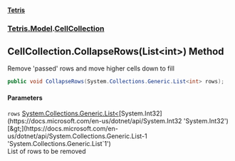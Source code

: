 #### [Tetris](index.md 'index')
### [Tetris.Model](Tetris_Model.md 'Tetris.Model').[CellCollection](Tetris_Model_CellCollection.md 'Tetris.Model.CellCollection')
## CellCollection.CollapseRows(List&lt;int&gt;) Method
Remove 'passed' rows and move higher cells down to fill  
```csharp
public void CollapseRows(System.Collections.Generic.List<int> rows);
```
#### Parameters
<a name='Tetris_Model_CellCollection_CollapseRows(System_Collections_Generic_List_int_)_rows'></a>
`rows` [System.Collections.Generic.List&lt;](https://docs.microsoft.com/en-us/dotnet/api/System.Collections.Generic.List-1 'System.Collections.Generic.List`1')[System.Int32](https://docs.microsoft.com/en-us/dotnet/api/System.Int32 'System.Int32')[&gt;](https://docs.microsoft.com/en-us/dotnet/api/System.Collections.Generic.List-1 'System.Collections.Generic.List`1')  
List of rows to be removed
  

